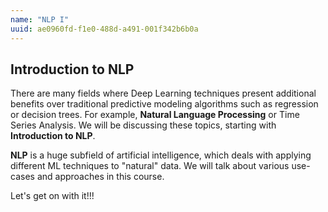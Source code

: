 ```yaml
---
name: "NLP I"
uuid: ae0960fd-f1e0-488d-a491-001f342b6b0a
---
```


## Introduction to NLP

There are many fields where Deep Learning techniques present additional benefits over traditional predictive modeling algorithms such as regression or decision trees. For example, **Natural Language Processing** or Time Series Analysis. We will be discussing these topics, starting with **Introduction to NLP**.

**NLP** is a huge subfield of artificial intelligence, which deals with applying different ML techniques to "natural" data. We will talk about various use-cases and approaches in this course.

Let's get on with it!!!








